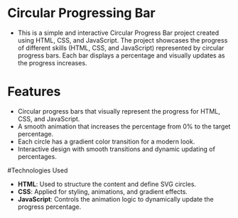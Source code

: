 # Circular Progressing Bar
- This is a simple and interactive Circular Progress Bar project created using HTML, CSS, and JavaScript. The project showcases the progress of different skills (HTML, CSS, and JavaScript) represented by circular progress bars. Each bar displays a percentage and visually updates as the progress increases.

# Features
- Circular progress bars that visually represent the progress for HTML, CSS, and JavaScript.
- A smooth animation that increases the percentage from 0% to the target percentage.
- Each circle has a gradient color transition for a modern look.
- Interactive design with smooth transitions and dynamic updating of percentages.

#Technologies Used
- **HTML**: Used to structure the content and define SVG circles.
- **CSS**: Applied for styling, animations, and gradient effects.
- **JavaScript**: Controls the animation logic to dynamically update the progress percentage.
